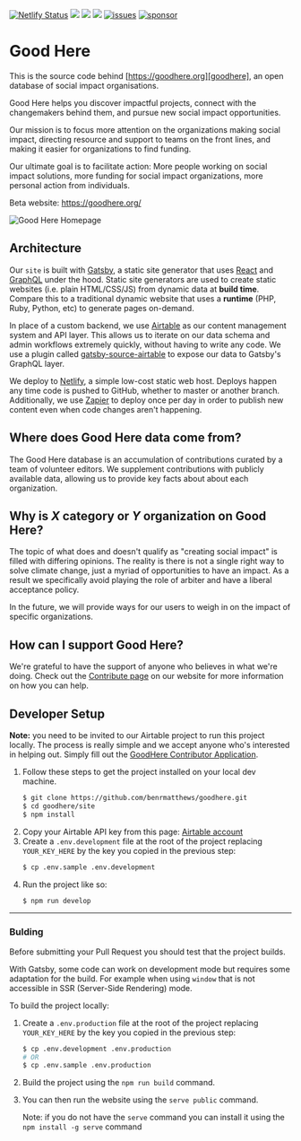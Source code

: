 [![Netlify Status](https://api.netlify.com/api/v1/badges/52ee35e4-6c7d-4fba-aad2-59e9ac81e88e/deploy-status)](https://app.netlify.com/sites/goodhere/deploys)
![](https://img.shields.io/badge/master-green)
![](https://img.shields.io/badge/made%20with-%E2%9D%A4-red)
![](https://img.shields.io/github/contributors/goodhere/goodhere)
[![issues](https://img.shields.io/github/issues/benrmatthews/goodhere)](https://github.com/goodhere/goodhere/issues)
[![sponsor](https://opencollective.com/goodhere/tiers/sponsor/badge.svg?label=sponsor&color=brightgreen)](https://opencollective.com/goodhere)

# Good Here

This is the source code behind [https://goodhere.org][goodhere], an open database of social impact organisations.

Good Here helps you discover impactful projects, connect with the changemakers behind them, and pursue new social impact opportunities.

Our mission is to focus more attention on the organizations making social impact, directing resource and support to teams on the front lines, and making it easier for organizations to find funding.

Our ultimate goal is to facilitate action: More people working on social impact solutions, more funding for social impact organizations, more personal action from individuals.

Beta website: https://goodhere.org/

![Good Here Homepage](https://user-images.githubusercontent.com/1328236/88677289-ffbe3d80-d0e4-11ea-97b3-8c52fc8caabd.png)

## Architecture

Our `site` is built with [Gatsby][gatsby], a static site generator that uses
[React][react] and [GraphQL][graphql] under the hood. Static site generators are
used to create static websites (i.e. plain HTML/CSS/JS) from dynamic data at
**build time**. Compare this to a traditional dynamic website that uses a
**runtime** (PHP, Ruby, Python, etc) to generate pages on-demand.

In place of a custom backend, we use [Airtable][airtable] as our content
management system and API layer. This allows us to iterate on our data schema
and admin workflows extremely quickly, without having to write any code. We use
a plugin called [gatsby-source-airtable][gatsby-source-airtable] to expose our
data to Gatsby's GraphQL layer.

We deploy to [Netlify][netlify], a simple low-cost static web host. Deploys
happen any time code is pushed to GitHub, whether to master or another branch.
Additionally, we use [Zapier][zapier] to deploy once per day in order to publish
new content even when code changes aren't happening.

## Where does Good Here data come from?

The Good Here database is an accumulation of contributions curated by a team of volunteer editors. We supplement contributions with publicly available data, allowing us to provide key facts about about each organization.

## Why is *X* category or *Y* organization on Good Here?

The topic of what does and doesn't qualify as "creating social impact" is filled with differing opinions. The reality is there is not a single right way to solve climate change, just a myriad of opportunities to have an impact. As a result we specifically avoid playing the role of arbiter and have a liberal acceptance policy.

In the future, we will provide ways for our users to weigh in on the impact of specific organizations.

## How can I support Good Here?

We're grateful to have the support of anyone who believes in what we're doing. Check out the [Contribute page](https://goodhere.org/contribute) on our website for more information on how you can help.

## Developer Setup

**Note:** you need to be invited to our Airtable project to run this project
locally. The process is really simple and we accept anyone who's interested in
helping out. Simply fill out the [GoodHere Contributor Application][contributor-app].

1. Follow these steps to get the project installed on your local dev machine.
   ```bash
   $ git clone https://github.com/benrmatthews/goodhere.git
   $ cd goodhere/site
   $ npm install
   ```
2. Copy your Airtable API key from this page: [Airtable account][airtable-account]
3. Create a `.env.development` file at the root of the project
   replacing `YOUR_KEY_HERE` by the key you copied in the previous step:
   ```bash
   $ cp .env.sample .env.development
   ```
4. Run the project like so:
   ```bash
   $ npm run develop
   ```

---

### Bulding

Before submitting your Pull Request you should test that the project builds.

With Gatsby, some code can work on development mode but requires some adaptation for the build. For example when using `window` that is not accessible in SSR (Server-Side Rendering) mode.

To build the project locally:

1.  Create a `.env.production` file at the root of the project
    replacing `YOUR_KEY_HERE` by the key you copied in the previous step:
    ```bash
    $ cp .env.development .env.production
    # OR
    $ cp .env.sample .env.production
    ```
2.  Build the project using the `npm run build` command.
3.  You can then run the website using the `serve public` command.

    Note: if you do not have the `serve` command you can install it using the `npm install -g serve` command



[goodhere]: https://goodhere.org/
[contributor-app]: https://airtable.com/shrftH1zyJPidLg8f
[airtable-account]: https://airtable.com/account
[gatsby]: https://www.gatsbyjs.org/
[react]: https://reactjs.org/
[graphql]: https://graphql.org/
[airtable]: https://airtable.com/
[zapier]: https://zapier.com/
[gatsby-source-airtable]: https://github.com/jbolda/gatsby-source-airtable
[netlify]: https://www.netlify.com/
[issues]: https://github.com/goodhere/goodhere/issues
[sponsor]: https://opencollective.com/goodhere
